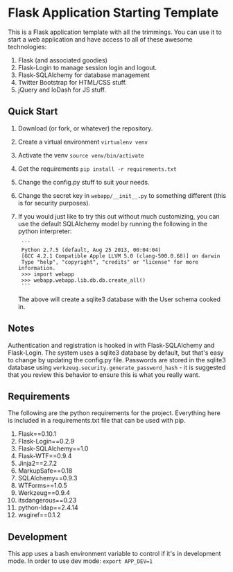 # Flask Application Starting Template

This is a Flask application template with all the trimmings. You can use it to
start a web application and have access to all of these awesome technologies:

1. Flask (and associated goodies)
2. Flask-Login to manage session login and logout.
3. Flask-SQLAlchemy for database management
3. Twitter Bootstrap for HTML/CSS stuff.
4. jQuery and loDash for JS stuff.

## Quick Start

1. Download (or fork, or whatever) the repository.
2. Create a virtual environment `virtualenv venv`
3. Activate the venv `source venv/bin/activate`
4. Get the requirements `pip install -r requirements.txt`
5. Change the config.py stuff to suit your needs.
6. Change the secret key in `webapp/__init__.py` to something different (this is
   for security purposes).
7. If you would just like to try this out without much customizing, you can use
   the default SQLAlchemy model by running the following in the python
   interpreter:

        ```
        Python 2.7.5 (default, Aug 25 2013, 00:04:04) 
        [GCC 4.2.1 Compatible Apple LLVM 5.0 (clang-500.0.68)] on darwin
        Type "help", "copyright", "credits" or "license" for more information.
        >>> import webapp
        >>> webapp.webapp.lib.db.db.create_all()
        ```

   The above will create a sqlite3 database with the User schema cooked in.

## Notes

Authentication and registration is hooked in with Flask-SQLAlchemy and
Flask-Login. The system uses a sqlite3 database by default, but that's easy to
change by updating the config.py file. Passwords are stored in the sqlite3
database using `werkzeug.security.generate_password_hash` - it is suggested that
you review this behavior to ensure this is what you really want.

## Requirements

The following are the python requirements for the project. Everything here is 
included in a requirements.txt file that can be used with pip.

1. Flask==0.10.1
2. Flask-Login==0.2.9
3. Flask-SQLAlchemy==1.0
4. Flask-WTF==0.9.4
5. Jinja2==2.7.2
6. MarkupSafe==0.18
7. SQLAlchemy==0.9.3
8. WTForms==1.0.5
9. Werkzeug==0.9.4
10. itsdangerous==0.23
11. python-ldap==2.4.14
12. wsgiref==0.1.2

## Development

This app uses a bash environment variable to control if it's in development
mode. In order to use dev mode: `export APP_DEV=1`
